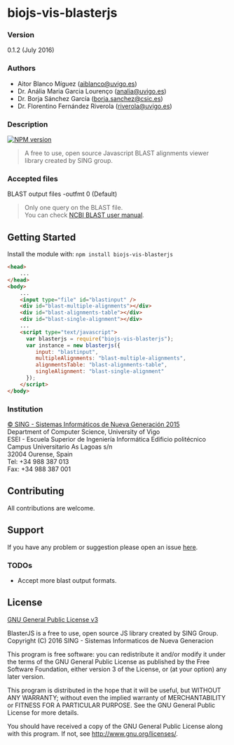 biojs-vis-blasterjs
=====

### Version
0.1.2 (July 2016)

### Authors
* Aitor Blanco Míguez (aiblanco@uvigo.es)
* Dr. Anália Maria Garcia Lourenço (analia@uvigo.es)
* Dr. Borja Sánchez García (borja.sanchez@csic.es)
* Dr. Florentino Fernández Riverola (riverola@uvigo.es)

### Description 
[![NPM version](http://img.shields.io/npm/v/biojs-vis-blasterjs.svg)](https://www.npmjs.org/package/biojs-vis-blasterjs) 

> A free to use, open source Javascript BLAST alignments viewer library created by SING group.

### Accepted files
BLAST output files -outfmt 0 (Default) 
> Only one query on the BLAST file.   
> You can check [NCBI BLAST user manual].

## Getting Started
Install the module with: `npm install biojs-vis-blasterjs`

```html
<head>
    ...
</head>
<body>
    ...
    <input type="file" id="blastinput" />
    <div id="blast-multiple-alignments"></div>
    <div id="blast-alignments-table"></div>
    <div id="blast-single-alignment"></div>
    ...
    <script type="text/javascript">
      var blasterjs = require("biojs-vis-blasterjs");
      var instance = new blasterjs({
         input: "blastinput",
         multipleAlignments: "blast-multiple-alignments",
         alignmentsTable: "blast-alignments-table",
         singleAlignment: "blast-single-alignment"
      });
    </script>
</body>
```

### Institution
[© SING - Sistemas Informáticos de Nueva Generación 2015]    
Department of Computer Science, University of Vigo    
ESEI - Escuela Superior de Ingeniería Informática Edificio politécnico    
Campus Universitario As Lagoas s/n    
32004 Ourense, Spain    
Tel: +34 988 387 013    
Fax: +34 988 387 001

## Contributing
All contributions are welcome.

## Support
If you have any problem or suggestion please open an issue [here](https://github.com/sing-group/biojs-vis-blasterjs/issues).

### TODOs

- Accept more blast output formats.

## License 
[GNU General Public License v3]

BlasterJS is a free to use, open source JS library created by SING Group.
Copyright (C) 2016  SING - Sistemas Informaticos de Nueva Generacion

This program is free software: you can redistribute it and/or modify
it under the terms of the GNU General Public License as published by
the Free Software Foundation, either version 3 of the License, or
(at your option) any later version.

This program is distributed in the hope that it will be useful,
but WITHOUT ANY WARRANTY; without even the implied warranty of
MERCHANTABILITY or FITNESS FOR A PARTICULAR PURPOSE.  See the
GNU General Public License for more details.

You should have received a copy of the GNU General Public License
along with this program.  If not, see <http://www.gnu.org/licenses/>.


   [http://getbootstrap.com/]: <http://getbootstrap.com/>
   [https://html2canvas.hertzen.com/]: <https://html2canvas.hertzen.com/>
   [© SING - Sistemas Informáticos de Nueva Generación 2015]: <http://sing.ei.uvigo.es/>
   [NCBI BLAST user manual]: <http://www.ncbi.nlm.nih.gov/books/NBK279675/>
   [GNU General Public License v3]: <https://github.com/sing-group/biojs-vis-blasterjs/blob/master/LICENSE>
